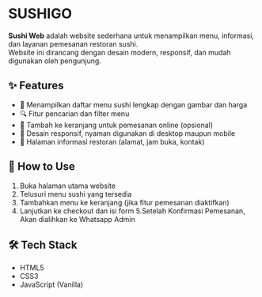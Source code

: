 # SUSHIGO

**Sushi Web** adalah website sederhana untuk menampilkan menu, informasi, dan layanan pemesanan restoran sushi.  
Website ini dirancang dengan desain modern, responsif, dan mudah digunakan oleh pengunjung.



## ✨ Features
- 📖 Menampilkan daftar menu sushi lengkap dengan gambar dan harga  
- 🔍 Fitur pencarian dan filter menu  
- 🛒 Tambah ke keranjang untuk pemesanan online (opsional)  
- 📱 Desain responsif, nyaman digunakan di desktop maupun mobile  
- 📍 Halaman informasi restoran (alamat, jam buka, kontak)    



## 🚀 How to Use
1. Buka halaman utama website  
2. Telusuri menu sushi yang tersedia  
3. Tambahkan menu ke keranjang (jika fitur pemesanan diaktifkan)  
4. Lanjutkan ke checkout dan isi form
5.Setelah Konfirmasi Pemesanan, Akan dialihkan ke Whatsapp Admin 



## 🛠️ Tech Stack
- HTML5  
- CSS3  
- JavaScript (Vanilla)  



